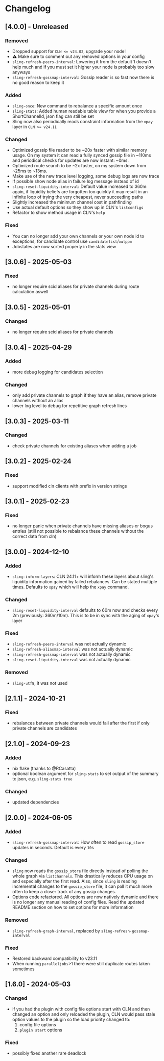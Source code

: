 # Changelog

## [4.0.0] - Unreleased

### Removed
- Dropped support for `CLN <= v24.02`, upgrade your node!
- :warning: Make sure to comment out any removed options in your config
- ``sling-refresh-peers-interval``: Lowering it from the default 1 doesn't help much and if you must set it higher your node is probably too slow anyways
- ``sling-refresh-gossmap-interval``: Gossip reader is so fast now there is no good reason to keep it

### Added
- `sling-once`: New command to rebalance a specific amount once
- `sling-stats`: Added human readable table view for when you provide a ShortChannelId, json flag can still be set
- Sling now also periodically reads constraint information from the ``xpay`` layer in ``CLN >= v24.11``

### Changed
- Optimized gossip file reader to be ~20x faster with similar memory usage. On my system it can read a fully synced gossip file in ~110ms and periodical checks for updates are now instant: ~0ms.
- Optimized route search to be ~2x faster, on my system down from ~25ms to ~13ms.
- Make use of the new trace level logging, some debug logs are now trace
- If possible show node alias in failure log message instead of id
- ``sling-reset-liquidity-interval``: Default value increased to 360m again, if liquidity beliefs are forgotten too quickly it may result in an infinite loop of trying the very cheapest, never succeeding paths
- Slightly increased the minimum channel cost in pathfinding
- Use actual default options so they show up in CLN's ``listconfigs``
- Refactor to show method usage in CLN's ``help``

### Fixed
- You can no longer add your own channels or your own node id to exceptions, for candidate control use ``candidatelist``/``outppm``
- Jobstates are now sorted properly in the stats view

## [3.0.6] - 2025-05-03

### Fixed
- no longer require scid aliases for private channels during route calculation aswell

## [3.0.5] - 2025-05-01

### Changed
- no longer require scid aliases for private channels

## [3.0.4] - 2025-04-29

### Added

- more debug logging for candidates selection

### Changed

- only add private channels to graph if they have an alias, remove private channels without an alias
- lower log level to debug for repetitive graph refresh lines

## [3.0.3] - 2025-03-11

### Changed

- check private channels for existing aliases when adding a job

## [3.0.2] - 2025-02-24

### Fixed

- support modified cln clients with prefix in version strings

## [3.0.1] - 2025-02-23

### Fixed

- no longer panic when private channels have missing aliases or bogus entries (still not possible to rebalance these channels without the correct data from cln)

## [3.0.0] - 2024-12-10

### Added

- ``sling-inform-layers``: CLN 24.11+ will inform these layers about sling's liquidity information gained by failed rebalances. Can be stated multiple times. Defaults to ``xpay`` which will help the ``xpay`` command.

### Changed

- ``sling-reset-liquidity-interval`` defaults to 60m now and checks every 2m (previously: 360m/10m). This is to be in sync with the aging of ``xpay``'s layer

### Fixed

- ``sling-refresh-peers-interval`` was not actually dynamic
- ``sling-refresh-aliasmap-interval`` was not actually dynamic
- ``sling-refresh-gossmap-interval`` was not actually dynamic
- ``sling-reset-liquidity-interval`` was not actually dynamic

### Removed

- ``sling-utf8``, it was not used

## [2.1.1] - 2024-10-21

### Fixed
- rebalances between private channels would fail after the first if only private channels are candidates

## [2.1.0] - 2024-09-23

### Added
- nix flake (thanks to @RCasatta)
- optional boolean argument for ``sling-stats`` to set output of the summary to json, e.g. ``sling-stats true``

### Changed
- updated dependencies

## [2.0.0] - 2024-06-05

### Added

- ``sling-refresh-gossmap-interval``: How often to read ``gossip_store`` updates in seconds. Default is every ``10``s

### Changed

- ``sling`` now reads the ``gossip_store`` file directly instead of polling the whole graph via ``listchannels``. This drastically reduces CPU usage on and especially after the first read. Also, since ``sling`` is reading incremental changes to the ``gossip_store`` file, it can poll it much more often to keep a closer track of any gossip changes.
- Options code refactored. All options are now natively dynamic and there is no longer any manual reading of config files. Read the updated README section on how to set options for more information

### Removed

- ``sling-refresh-graph-interval``, replaced by ``sling-refresh-gossmap-interval``

### Fixed

- Restored backward compatibility to v23.11
- When running ``paralleljobs``>1 there were still duplicate routes taken sometimes

## [1.6.0] - 2024-05-03

### Changed

- if you had the plugin with config file options start with CLN and then changed an option and only reloaded the plugin, CLN would pass stale option values to the plugin so the load priority changed to:
    1. config file options
    2. ``plugin start`` options

### Fixed

- possibly fixed another rare deadlock